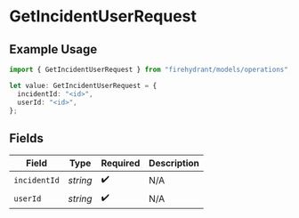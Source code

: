 # GetIncidentUserRequest

## Example Usage

```typescript
import { GetIncidentUserRequest } from "firehydrant/models/operations";

let value: GetIncidentUserRequest = {
  incidentId: "<id>",
  userId: "<id>",
};
```

## Fields

| Field              | Type               | Required           | Description        |
| ------------------ | ------------------ | ------------------ | ------------------ |
| `incidentId`       | *string*           | :heavy_check_mark: | N/A                |
| `userId`           | *string*           | :heavy_check_mark: | N/A                |